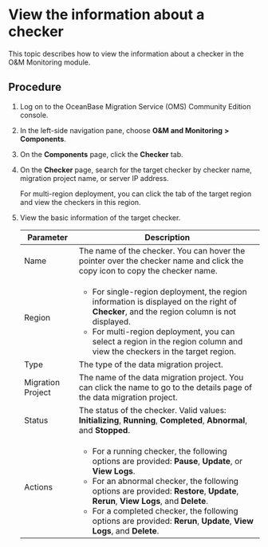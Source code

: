 # View the information about a checker

This topic describes how to view the information about a checker in the O\&M Monitoring module.

## Procedure

1. Log on to the OceanBase Migration Service (OMS) Community Edition console.

2. In the left-side navigation pane, choose **O\&M and Monitoring** **\>** **Components**.

3. On the **Components** page, click the **Checker** tab.

4. On the **Checker** page, search for the target checker by checker name, migration project name, or server IP address.

   For multi-region deployment, you can click the tab of the target region and view the checkers in this region.

5. View the basic information of the target checker.

   |   **Parameter**   |                   **Description**                                                  |
   |-------------------|--------------------------------------------------------------------------------------------------------------------|
   | Name              | The name of the checker.  You can hover the pointer over the checker name and click the copy icon to copy the checker name.                                                                                     |
   | Region            | <ul><li> For single-region deployment, the region information is displayed on the right of **Checker**, and the region column is not displayed.   <li> For multi-region deployment, you can select a region in the region column and view the checkers in the target region. </ul>           |
   | Type              | The type of the data migration project.                                                    |
   | Migration Project | The name of the data migration project. You can click the name to go to the details page of the data migration project.                                                                                                           |
   | Status            | The status of the checker. Valid values: **Initializing**, **Running**, **Completed**, **Abnormal**, and **Stopped**.                                                                                                     |
   | Actions           | <ul><li> For a running checker, the following options are provided: **Pause**, **Update**, or **View Logs**.   <li> For an abnormal checker, the following options are provided: **Restore**, **Update**, **Rerun**, **View Logs**, and **Delete**.   <li> For a completed checker, the following options are provided: **Rerun**, **Update**, **View Logs**, and **Delete**.  </ul>  |
